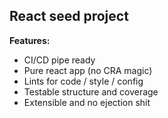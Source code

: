 ## React seed project
**Features:**
- CI/CD pipe ready
- Pure react app (no CRA magic)
- Lints for code / style / config
- Testable structure and coverage
- Extensible and no ejection shit
